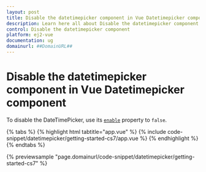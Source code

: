 ```yaml
---
layout: post
title: Disable the datetimepicker component in Vue Datetimepicker component | Syncfusion
description: Learn here all about Disable the datetimepicker component in Syncfusion Vue Datetimepicker component of Syncfusion Essential JS 2 and more.
control: Disable the datetimepicker component 
platform: ej2-vue
documentation: ug
domainurl: ##DomainURL##
---
```


# Disable the datetimepicker component in Vue Datetimepicker component

To disable the DateTimePicker, use its [`enable`](https://ej2.syncfusion.com/vue/documentation/api/datetimepicker/#enabled) property to `false`.

{% tabs %}
{% highlight html tabtitle="app.vue" %}
{% include code-snippet/datetimepicker/getting-started-cs7/app.vue %}
{% endhighlight %}
{% endtabs %}
        
{% previewsample "page.domainurl/code-snippet/datetimepicker/getting-started-cs7" %}